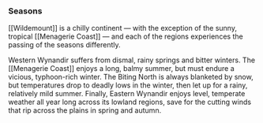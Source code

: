 ### Seasons

[[Wildemount]] is a chilly continent — with the exception of the sunny, tropical [[Menagerie Coast]] — and each of the regions experiences the passing of the seasons differently.

Western Wynandir suffers from dismal, rainy springs and bitter winters. The [[Menagerie Coast]] enjoys a long, balmy summer, but must endure a vicious, typhoon-rich winter. The Biting North is always blanketed by snow, but temperatures drop to deadly lows in the winter, then let up for a rainy, relatively mild summer. Finally, Eastern Wynandir enjoys level, temperate weather all year long across its lowland regions, save for the cutting winds that rip across the plains in spring and autumn.